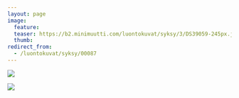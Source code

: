 ```yaml
---
layout: page
image:
  feature:
  teaser: https://b2.minimuutti.com/luontokuvat/syksy/3/DS39059-245px.jpg
  thumb:
redirect_from:
  - /luontokuvat/syksy/00087
---
```


![](https://b2.minimuutti.com/luontokuvat/syksy/3/DS39059-800px.jpg)

![](https://b2.minimuutti.com/luontokuvat/syksy/3/DS39057-800px.jpg)
